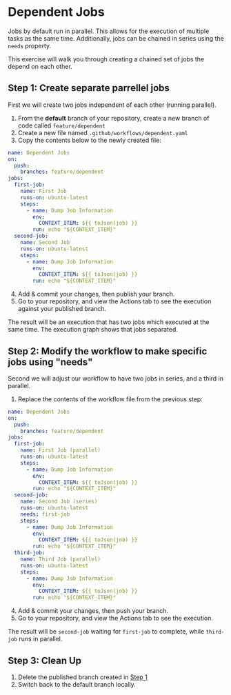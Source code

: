 # Dependent Jobs

Jobs by default run in parallel. This allows for the execution of multiple tasks as the same time. Additionally, jobs can be chained in series using the `needs` property.

This exercise will walk you through creating a chained set of jobs the depend on each other.

## Step 1: Create separate parrellel jobs
First we will create two jobs independent of each other (running parallel).

1. From the **default** branch of your repository, create a new branch of code called `feature/dependent`
2. Create a new file named `.github/workflows/dependent.yaml`
3. Copy the contents below to the newly created file:

```yaml
name: Dependent Jobs
on:
  push:
    branches: feature/dependent
jobs:
  first-job:
    name: First Job
    runs-on: ubuntu-latest
    steps:
      - name: Dump Job Information
        env:
          CONTEXT_ITEM: ${{ toJson(job) }}
        run: echo "${CONTEXT_ITEM}"
  second-job:
    name: Second Job
    runs-on: ubuntu-latest
    steps:
      - name: Dump Job Information
        env:
          CONTEXT_ITEM: ${{ toJson(job) }}
        run: echo "${CONTEXT_ITEM}"
```

4. Add & commit your changes, then publish your branch.
5. Go to your repository, and view the Actions tab to see the execution against your published branch.

The result will be an execution that has two jobs which executed at the same time. The execution graph shows that jobs separated.

## Step 2: Modify the workflow to make specific jobs using "needs"
Second we will adjust our workflow to have two jobs in series, and a third in parallel.

1. Replace the contents of the workflow file from the previous step:

```yaml
name: Dependent Jobs
on:
  push:
    branches: feature/dependent
jobs:
  first-job:
    name: First Job (parallel)
    runs-on: ubuntu-latest
    steps:
      - name: Dump Job Information
        env:
          CONTEXT_ITEM: ${{ toJson(job) }}
        run: echo "${CONTEXT_ITEM}"
  second-job:
    name: Second Job (series)
    runs-on: ubuntu-latest
    needs: first-job
    steps:
      - name: Dump Job Information
        env:
          CONTEXT_ITEM: ${{ toJson(job) }}
        run: echo "${CONTEXT_ITEM}"
  third-job:
    name: Third Job (parallel)
    runs-on: ubuntu-latest
    steps:
      - name: Dump Job Information
        env:
          CONTEXT_ITEM: ${{ toJson(job) }}
        run: echo "${CONTEXT_ITEM}"

```

4. Add & commit your changes, then push your branch.
5. Go to your repository, and view the Actions tab to see the execution.

The result will be `second-job` waiting for `first-job` to complete, while `third-job` runs in parallel.

## Step 3: Clean Up
1. Delete the published branch created in [Step 1](#step-1-create-separate-parrellel-jobs)
2. Switch back to the default branch locally.